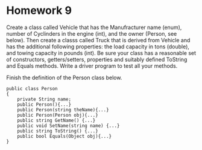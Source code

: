 # Homework 9
Create a class called Vehicle that has the Manufracturer name (enum), number of Cyclinders in the engine (int), and the owner (Person, see below).  Then create a classs called Truck that is derived from Vehicle and has the additional following properties: the load capacity in tons (double), and towing capacity in pounds (int).  Be sure your class has a reasonable set of constructors, getters/setters, properties and suitably defined ToString and Equals methods.  Write a driver program to test all your methods. 

Finish the definition of the Person class below. 

```
public class Person
{
    private String name;
    public Person(){...}
    public Person(string theName){...}
    public Person(Person obj){...}
    public string GetName() {...}
    public void SetName(string name) {...}
    public string ToString() {...}
    public bool Equals(Object obj){...}
}
```
